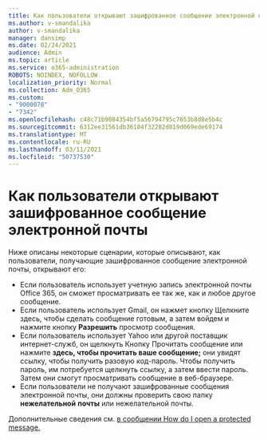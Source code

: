 ```yaml
---
title: Как пользователи открывают зашифрованное сообщение электронной почты
ms.author: v-smandalika
author: v-smandalika
manager: dansimp
ms.date: 02/24/2021
audience: Admin
ms.topic: article
ms.service: o365-administration
ROBOTS: NOINDEX, NOFOLLOW
localization_priority: Normal
ms.collection: Adm_O365
ms.custom:
- "9000078"
- "7342"
ms.openlocfilehash: c48c71b9084354bf5a56794795c7653b8d8e5b4c
ms.sourcegitcommit: 6312ee31561db36104f32282d019d069ede69174
ms.translationtype: MT
ms.contentlocale: ru-RU
ms.lasthandoff: 03/11/2021
ms.locfileid: "50737530"
---
```

# <a name="how-users-open-an-encrypted-email-message"></a>Как пользователи открывают зашифрованное сообщение электронной почты

Ниже описаны некоторые сценарии, которые описывают, как пользователи, получающие зашифрованное сообщение электронной почты, открывают его:

- Если пользователь использует учетную запись электронной почты Office 365, он сможет просматривать ее так же, как и любое другое сообщение.
- Если пользователь использует Gmail, он  нажмет кнопку Щелкните здесь, чтобы сделать сообщение готовым, а затем войдем и нажмите кнопку **Разрешить** просмотр сообщения.
- Если пользователь использует Yahoo или другой поставщик интернет-служб, он щелкнуть Кнопку Прочитать сообщение или нажмите  **здесь, чтобы прочитать ваше сообщение;** они увидят ссылку, чтобы получить разовую код-пароль. Чтобы получить пароль, им потребуется щелкнуть ссылку, а затем ввести пароль. Затем они смогут просматривать сообщение в веб-браузере.
- Если пользователи не получают зашифрованные сообщения электронной почты, они должны проверить свою папку **нежелательной** **почты** или нежелательной почты.

Дополнительные сведения см. [в сообщении How do I open a protected message.](https://support.microsoft.com/topic/how-do-i-open-a-protected-message-1157a286-8ecc-4b1e-ac43-2a608fbf3098)